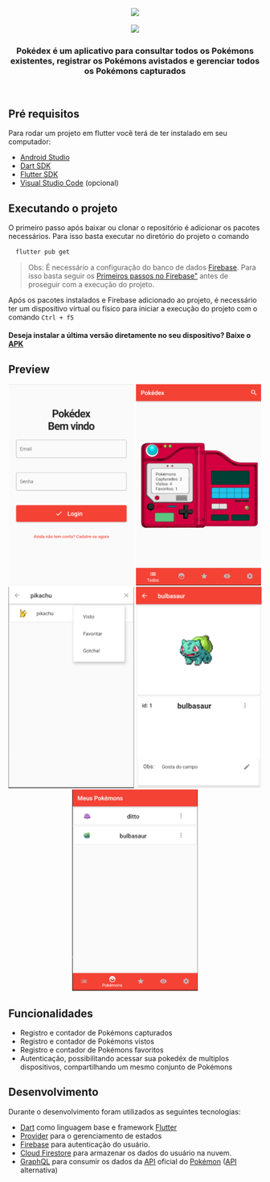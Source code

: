 <p align="center">
  <img src="https://static.wikia.nocookie.net/pokepediabr/images/3/38/Pok%C3%A9dex_Kanto.png/revision/latest?cb=20131224014121&path-prefix=pt-br" height="400">
</p>

<p align="center">
  <img src="https://cdn2.bulbagarden.net/upload/4/4b/Pok%C3%A9dex_logo.png">
</p>

<h3 align="center">
Pokédex é um aplicativo para consultar todos os Pokémons existentes, registrar os Pokémons avistados e gerenciar todos os Pokémons capturados 
</h3></br>

## Pré requisitos
Para rodar um projeto em flutter você terá de ter instalado em seu computador:
  - <a href="https://developer.android.com/studio">Android Studio</a>
  - <a href="https://dart.dev/get-dart">Dart SDK</a>
  - <a href="https://flutter.dev/docs/get-started/install">Flutter SDK</a>
  - <a href="https://code.visualstudio.com/">Visual Studio Code</a> (opcional)

## Executando o projeto

O primeiro passo após baixar ou clonar o repositório é adicionar os pacotes necessários. Para isso basta executar no diretório do projeto o comando
```sh
  flutter pub get
```
> Obs: É necessário a configuração do banco de dados <a href="https://firebase.google.com/?hl=pt">Firebase</a>. Para isso basta seguir os <a href="https://firebase.google.com/docs/guides?hl=pt-br">Primeiros passos no Firebase"</a> antes de proseguir com a execução do projeto.

Após os pacotes instalados e Firebase adicionado ao projeto, é necessário ter um dispositivo virtual ou físico para iniciar a execução do projeto com o comando `Ctrl + f5`

<h4>Deseja instalar a última versão diretamente no seu dispositivo? Baixe o <a href="https://drive.google.com/file/d/1agRAEXdlPrCr-kn29GEWEu1tHq-TOkQV/view?usp=sharing">APK</a></h4>

## Preview
<p align="center">
<img src="https://github.com/LeSales/pokedex/blob/main/img_readme/poke5.PNG?raw=true" height="400">
<img src="https://raw.githubusercontent.com/LeSales/pokedex/main/img_readme/poke1.PNG?token=AD2PLQKXDCJVEHBPKLEKHMDBFUXMM" height="400">
<img src="https://raw.githubusercontent.com/LeSales/pokedex/main/img_readme/poke4.PNG?token=AD2PLQOMSLMKDX645FQGYNDBFUXPA" height="400">
<img src="https://raw.githubusercontent.com/LeSales/pokedex/main/img_readme/poke3.PNG?token=AD2PLQI7NGMDBJRMT2Y42UDBFUXQG" height="400">
<img src="https://raw.githubusercontent.com/LeSales/pokedex/main/img_readme/poke2.PNG?token=AD2PLQJJRAKAOJ7RCXPIQGTBFUXU2" height="400">
</p>

## Funcionalidades

- Registro e contador de Pokémons capturados
- Registro e contador de Pokémons vistos
- Registro e contador de Pokémons favoritos
- Autenticação, possibilitando acessar sua pokedéx de multiplos dispositivos, compartilhando um mesmo conjunto de Pokémons 

## Desenvolvimento
Durante o desenvolvimento foram utilizados as seguintes tecnologias: </br>
- <a href="https://dart.dev/">Dart</a> como linguagem base e framework <a href="https://flutter.dev/">Flutter</a>
- <a href="https://pub.dev/packages/provider">Provider</a> para o gerenciamento de estados
- <a href="https://firebase.google.com/?hl=pt">Firebase</a> para autenticação do usuário.
- <a href="https://firebase.google.com/?hl=pt">Cloud Firestore</a> para armazenar os dados do usuário na nuvem.
- <a href="https://pub.dev/packages/graphql_flutter">GraphQL<a/> para consumir os dados da <a href="https://pokeapi.co/">API</a> oficial do <a href="https://www.pokemon.com/br/">Pokémon<a/> (<a href="https://graphql-pokeapi.vercel.app/">API</a> alternativa)
